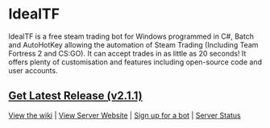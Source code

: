 IdealTF
===============

IdealTF is a free steam trading bot for Windows programmed in C#, Batch and AutoHotKey allowing the automation of Steam Trading (Including Team Fortress 2 and CS:GO). It can accept trades in as little as 20 seconds! It offers plenty of customisation and features including open-source code and user accounts.

## [Get Latest Release (v2.1.1)](https://github.com/Opticulex/OpticTradeBot/releases/)


[View the wiki](https://github.com/Opticulex/IdealTF/wiki) | [View Server Website](https://idealtf.neocities.org/) | [Sign up for a bot](https://idealtf.neocities.org/signup.html) | [Server Status](https://idealtf.statuskit.com/)
